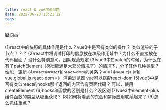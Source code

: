 ```yaml
---
title: react & vue渲染问题
date: 2022-06-23 13:21:12
tags:
---
```


#### 疑问点
(1)react中的快照的具体作用是什么？vue3中是否有类似的操作？
类似渲染的子节点？？？
(2)react中将调试打印的信息放在块级作用域中？为什么不直接放在代码里面？
没什么特别意义，团队规范规定
(3)vue3中在patch的时候，为什么在有了patchElement（感觉能满足大部分情况了）的情况下，分了其他几种类型？
性能、更新
(4)react中react和react-dom的关系？vue3中vue.cjs.js和vue.global.js
react-dom =》 渲染浏览器
vue可以搭配react-dom
(5)vue3中是否有类似react的hooks那样返回的内容含有页面代码？
可以，使用createElement
(6)hooks和函数的区别是什么？没区别
(7)vue3中element-plus组件函数的类型从哪里获取？
(8)如何将看到的东西和实际应用联系起来？
(9)怎么抓住重点？
